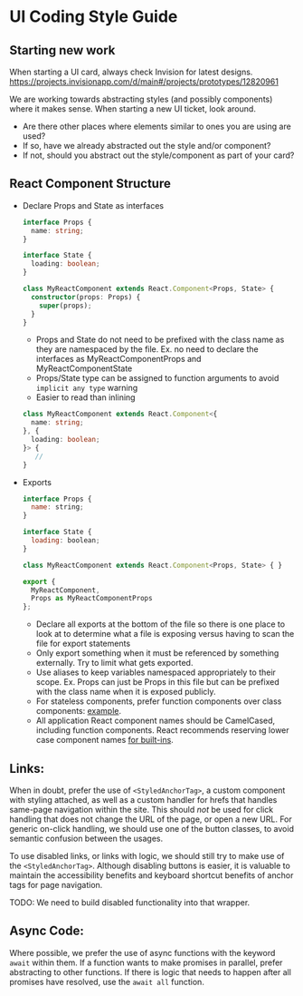 # UI Coding Style Guide

## Starting new work

When starting a UI card, always check Invision for latest designs.
	https://projects.invisionapp.com/d/main#/projects/prototypes/12820961
	
We are working towards abstracting styles (and possibly components) where it makes sense. When starting a new UI ticket, look around. 
* Are there other places where elements similar to ones you are using are used? 
* If so, have we already abstracted out the style and/or component?
* If not, should you abstract out the style/component as part of your card?


## React Component Structure

  - Declare Props and State as interfaces

    ```typescript
    interface Props {
      name: string;
    }

    interface State {
      loading: boolean;
    }

    class MyReactComponent extends React.Component<Props, State> {
      constructor(props: Props) {
        super(props);
      }
    }
    ```
    - Props and State do not need to be prefixed with the class name as they are namespaced by the file.
    Ex. no need to declare the interfaces as MyReactComponentProps and MyReactComponentState
    - Props/State type can be assigned to function arguments to avoid `implicit any type` warning
    - Easier to read than inlining
    ```typescript
    class MyReactComponent extends React.Component<{
      name: string;
    }, {
      loading: boolean;
    }> {
       //
    }
    ```

  - Exports

    ```javascript
    interface Props {
      name: string;
    }

    interface State {
      loading: boolean;
    }

    class MyReactComponent extends React.Component<Props, State> { }

    export {
      MyReactComponent,
      Props as MyReactComponentProps
    };
    ```
    - Declare all exports at the bottom of the file so there is one place to look at to determine what a file is exposing versus having to scan the file for export statements
    - Only export something when it must be referenced by something externally. Try to limit what gets exported.
    - Use aliases to keep variables namespaced appropriately to their scope. Ex. Props can just be Props in this file but can be prefixed with the class name when it is exposed publicly.
    - For stateless components, prefer function components over class components: [example](
      https://github.com/all-of-us/workbench/blob/8e926e6a7300eb572b3c42b74e4c4f06a2d2de87/ui/src/app/pages/session-expired.tsx#L22-L30).
    - All application React component names should be CamelCased, including function
      components. React recommends reserving lower case component names
      [for built-ins](https://reactjs.org/blog/2015/09/10/react-v0.14-rc1.html#notable-bug-fixes).


## Links:
When in doubt, prefer the use of `<StyledAnchorTag>`, a custom component with styling attached,
as well as a custom handler for hrefs that handles same-page navigation within the site. This should
*not* be used for click handling that does not change the URL of the page, or open a new URL. For
generic on-click handling, we should use one of the button classes, to avoid semantic confusion
between the usages.

To use disabled links, or links with logic, we should still try to make use of the `<StyledAnchorTag>`.
Although disabling buttons is easier, it is valuable to maintain the accessibility benefits and keyboard
shortcut benefits of anchor tags for page navigation.

TODO: We need to build disabled functionality into that wrapper.

## Async Code:
Where possible, we prefer the use of async functions with the keyword `await` within them. If a function
wants to make promises in parallel, prefer abstracting to other functions. If there is logic
that needs to happen after all promises have resolved, use the `await all` function.
